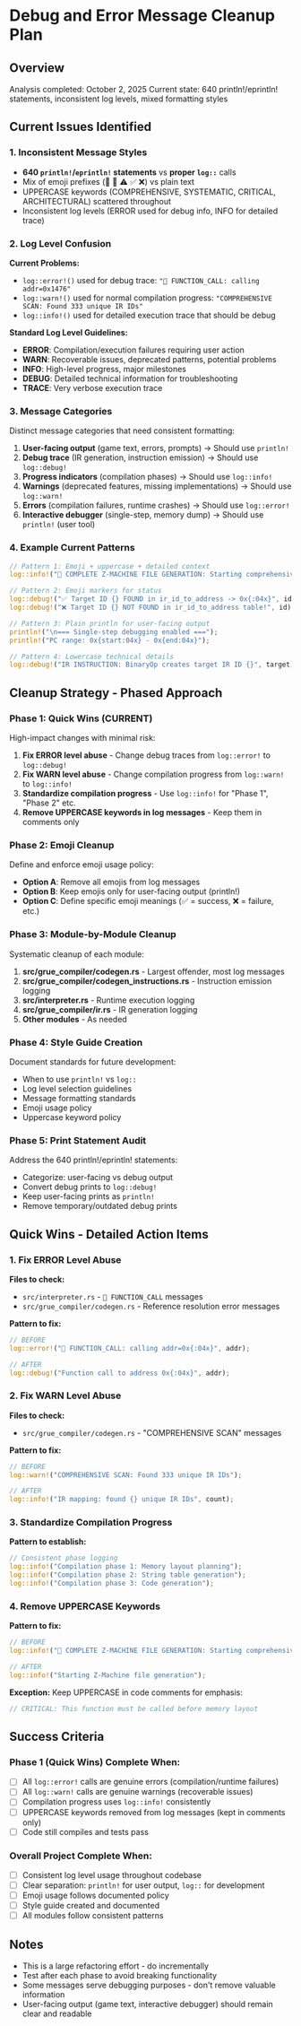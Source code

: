# Debug and Error Message Cleanup Plan

## Overview

Analysis completed: October 2, 2025
Current state: 640 println!/eprintln! statements, inconsistent log levels, mixed formatting styles

## Current Issues Identified

### 1. Inconsistent Message Styles
- **640 `println!`/`eprintln!` statements** vs **proper `log::`** calls
- Mix of emoji prefixes (🚀 🚨 ⚠️ ✅ ❌) vs plain text
- UPPERCASE keywords (COMPREHENSIVE, SYSTEMATIC, CRITICAL, ARCHITECTURAL) scattered throughout
- Inconsistent log levels (ERROR used for debug info, INFO for detailed trace)

### 2. Log Level Confusion
**Current Problems:**
- `log::error!()` used for debug trace: `"🚨 FUNCTION_CALL: calling addr=0x1476"`
- `log::warn!()` used for normal compilation progress: `"COMPREHENSIVE SCAN: Found 333 unique IR IDs"`
- `log::info!()` used for detailed execution trace that should be debug

**Standard Log Level Guidelines:**
- **ERROR**: Compilation/execution failures requiring user action
- **WARN**: Recoverable issues, deprecated patterns, potential problems
- **INFO**: High-level progress, major milestones
- **DEBUG**: Detailed technical information for troubleshooting
- **TRACE**: Very verbose execution trace

### 3. Message Categories
Distinct message categories that need consistent formatting:

1. **User-facing output** (game text, errors, prompts) → Should use `println!`
2. **Debug trace** (IR generation, instruction emission) → Should use `log::debug!`
3. **Progress indicators** (compilation phases) → Should use `log::info!`
4. **Warnings** (deprecated features, missing implementations) → Should use `log::warn!`
5. **Errors** (compilation failures, runtime crashes) → Should use `log::error!`
6. **Interactive debugger** (single-step, memory dump) → Should use `println!` (user tool)

### 4. Example Current Patterns

```rust
// Pattern 1: Emoji + uppercase + detailed context
log::info!("🚀 COMPLETE Z-MACHINE FILE GENERATION: Starting comprehensive game image generation");

// Pattern 2: Emoji markers for status
log::debug!("✅ Target ID {} FOUND in ir_id_to_address -> 0x{:04x}", id, addr);
log::debug!("❌ Target ID {} NOT FOUND in ir_id_to_address table!", id);

// Pattern 3: Plain println for user-facing output
println!("\n=== Single-step debugging enabled ===");
println!("PC range: 0x{start:04x} - 0x{end:04x}");

// Pattern 4: Lowercase technical details
log::debug!("IR INSTRUCTION: BinaryOp creates target IR ID {}", target);
```

## Cleanup Strategy - Phased Approach

### Phase 1: Quick Wins (CURRENT)
High-impact changes with minimal risk:

1. **Fix ERROR level abuse** - Change debug traces from `log::error!` to `log::debug!`
2. **Fix WARN level abuse** - Change compilation progress from `log::warn!` to `log::info!`
3. **Standardize compilation progress** - Use `log::info!` for "Phase 1", "Phase 2" etc.
4. **Remove UPPERCASE keywords in log messages** - Keep them in comments only

### Phase 2: Emoji Cleanup
Define and enforce emoji usage policy:

- **Option A**: Remove all emojis from log messages
- **Option B**: Keep emojis only for user-facing output (println!)
- **Option C**: Define specific emoji meanings (✅ = success, ❌ = failure, etc.)

### Phase 3: Module-by-Module Cleanup
Systematic cleanup of each module:

1. **src/grue_compiler/codegen.rs** - Largest offender, most log messages
2. **src/grue_compiler/codegen_instructions.rs** - Instruction emission logging
3. **src/interpreter.rs** - Runtime execution logging
4. **src/grue_compiler/ir.rs** - IR generation logging
5. **Other modules** - As needed

### Phase 4: Style Guide Creation
Document standards for future development:

- When to use `println!` vs `log::`
- Log level selection guidelines
- Message formatting standards
- Emoji usage policy
- Uppercase keyword policy

### Phase 5: Print Statement Audit
Address the 640 println!/eprintln! statements:

- Categorize: user-facing vs debug output
- Convert debug prints to `log::debug!`
- Keep user-facing prints as `println!`
- Remove temporary/outdated debug prints

## Quick Wins - Detailed Action Items

### 1. Fix ERROR Level Abuse

**Files to check:**
- `src/interpreter.rs` - `🚨 FUNCTION_CALL` messages
- `src/grue_compiler/codegen.rs` - Reference resolution error messages

**Pattern to fix:**
```rust
// BEFORE
log::error!("🚨 FUNCTION_CALL: calling addr=0x{:04x}", addr);

// AFTER
log::debug!("Function call to address 0x{:04x}", addr);
```

### 2. Fix WARN Level Abuse

**Files to check:**
- `src/grue_compiler/codegen.rs` - "COMPREHENSIVE SCAN" messages

**Pattern to fix:**
```rust
// BEFORE
log::warn!("COMPREHENSIVE SCAN: Found 333 unique IR IDs");

// AFTER
log::info!("IR mapping: found {} unique IR IDs", count);
```

### 3. Standardize Compilation Progress

**Pattern to establish:**
```rust
// Consistent phase logging
log::info!("Compilation phase 1: Memory layout planning");
log::info!("Compilation phase 2: String table generation");
log::info!("Compilation phase 3: Code generation");
```

### 4. Remove UPPERCASE Keywords

**Pattern to fix:**
```rust
// BEFORE
log::info!("🚀 COMPLETE Z-MACHINE FILE GENERATION: Starting comprehensive game image generation");

// AFTER
log::info!("Starting Z-Machine file generation");
```

**Exception:** Keep UPPERCASE in code comments for emphasis:
```rust
// CRITICAL: This function must be called before memory layout
```

## Success Criteria

### Phase 1 (Quick Wins) Complete When:
- [ ] All `log::error!` calls are genuine errors (compilation/runtime failures)
- [ ] All `log::warn!` calls are genuine warnings (recoverable issues)
- [ ] Compilation progress uses `log::info!` consistently
- [ ] UPPERCASE keywords removed from log messages (kept in comments only)
- [ ] Code still compiles and tests pass

### Overall Project Complete When:
- [ ] Consistent log level usage throughout codebase
- [ ] Clear separation: `println!` for user output, `log::` for development
- [ ] Emoji usage follows documented policy
- [ ] Style guide created and documented
- [ ] All modules follow consistent patterns

## Notes

- This is a large refactoring effort - do incrementally
- Test after each phase to avoid breaking functionality
- Some messages serve debugging purposes - don't remove valuable information
- User-facing output (game text, interactive debugger) should remain clear and readable
